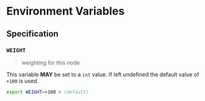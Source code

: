 # Environment Variables

## Specification

### `WEIGHT`

> weighting for this node

This variable **MAY** be set to a `int` value.
If left undefined the default value of `+100` is used.

```bash
export WEIGHT=+100 # (default)
```
